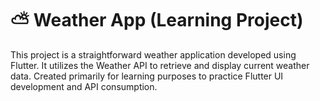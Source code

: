 # ⛅ Weather App (Learning Project)

This project is a straightforward weather application developed using Flutter. It utilizes the Weather API to retrieve and display current weather data. Created primarily for learning purposes to practice Flutter UI development and API consumption.